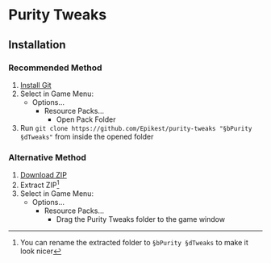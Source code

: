 # Purity Tweaks
## Installation
### Recommended Method
1. [Install Git](https://git-scm.com/downloads)
2. Select in Game Menu: 
   * Options...
     * Resource Packs...
       * Open Pack Folder
3. Run `git clone https://github.com/Epikest/purity-tweaks "§bPurity §dTweaks"` from inside the opened folder

### Alternative Method
1. [Download ZIP](https://github.com/Epikest/purity-tweaks/archive/refs/heads/main.zip)
2. Extract ZIP[^optional]
3. Select in Game Menu: 
   * Options...
     * Resource Packs...
       * Drag the Purity Tweaks folder to the game window

[^optional]: You can rename the extracted folder to `§bPurity §dTweaks` to make it look nicer
